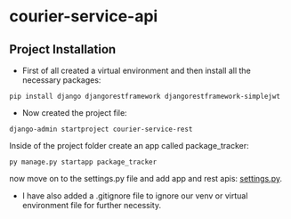# courier-service-api

## Project Installation

* First of all created a virtual environment and then install all the necessary packages:

```
pip install django djangorestframework djangorestframework-simplejwt
```

* Now created the project file: 
```
django-admin startproject courier-service-rest
```
Inside of the project folder create an app called package_tracker:

```
py manage.py startapp package_tracker 
```

now move on to the settings.py file and add app and rest apis: [settings.py](https://prnt.sc/XdvsFz_AhrUU).

* I have also added a .gitignore file to ignore our venv or virtual environment file for further necessity.

